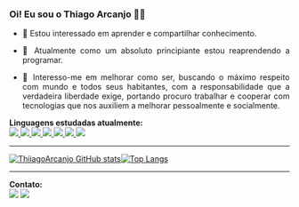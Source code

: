 ###   Oi! Eu sou o Thiago Arcanjo ✌🏿

- <p align="justify"> 🐳 Estou interessado em aprender e compartilhar conhecimento.</font></p>
- <p align="justify">🌱 Atualmente como um absoluto principiante estou reaprendendo a programar.</p>
- <p align="justify">🐸 Interesso-me em melhorar como ser, buscando o máximo respeito com mundo e todos seus habitantes, com  a responsabilidade  que a verdadeira liberdade exige, portando procuro trabalhar e cooperar com tecnologias que nos auxiliem a melhorar pessoalmente e socialmente.</p>

<div id=linguagens>
<b>Linguagens estudadas atualmente:</b><br>
<a href="#">
 <img src="https://img.shields.io/badge/PHP-777BB4?style=for-the-badge&logo=php&logoColor=white">
   <img src="https://img.shields.io/badge/Python-14354C?style=for-the-badge&logo=python&logoColor=white">
   <img src="https://img.shields.io/badge/Java-ED8B00?style=for-the-badge&logo=java&logoColor=white">
   <img src="https://img.shields.io/badge/MySQL-00000F?style=for-the-badge&logo=mysql&logoColor=white">
   <img src=" 	https://img.shields.io/badge/CSS-239120?&style=for-the-badge&logo=css3&logoColor=white">
   <img src="https://img.shields.io/badge/HTML-239120?style=for-the-badge&logo=html5&logoColor=white">
   <img src="https://img.shields.io/badge/JavaScript-F7DF1E?style=for-the-badge&logo=javascript&logoColor=black"></a>
</div>
<hr>

<div id="card">
<a href="#">

![ThiiagoArcanjo GitHub stats](https://github-readme-stats.vercel.app/api?username=ThiiagoArcanjo&show_icons=true&theme=merko)</a>[![Top Langs](https://github-readme-stats.vercel.app/api/top-langs/?username=ThiiagoArcanjo&layout=compact&theme=merko)](https://github.com/ThiiagoArcanjo)

</div>

<hr>

<div id="contato">
  <b>Contato:</b><br>
  <a href="https://www.linkedin.com/in/thiagoarcanjodeoliveira/"><img src="https://img.shields.io/badge/LinkedIn-0077B5?style=for-the-badge&logo=linkedin&logoColor=white"></a>
  <a href=mailto:thiagokai.arcanjo@gmail.com><img src="https://img.shields.io/badge/Gmail-D14836?style=for-the-badge&logo=gmail&logoColor=white"></a>
<div>

